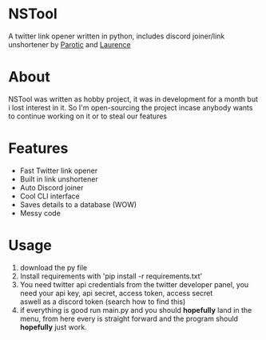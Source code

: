 # NSTool
A twitter link opener written in python, includes discord joiner/link unshortener by [Parotic](https://github.com/parotic0) and [Laurence](https://github.com/laurencebedford)
# About
NSTool was written as hobby project, it was in development for a month but i lost interest in it. So I'm open-sourcing the project incase anybody wants to continue working on it or to steal our features
# Features
* Fast Twitter link opener
* Built in link unshortener
* Auto Discord joiner
* Cool CLI interface
* Saves details to a database (WOW)
* Messy code
# Usage
1) download the py file
2) Install requirements with 'pip install -r requirements.txt'
3) You need twitter api credentials from the twitter developer panel, you need your api key, api secret, access token, access secret \
aswell as a discord token (search how to find this) 
4) if everything is good run main.py and you should **hopefully** land in the menu, from here every is straight forward and the program should **hopefully** just work.
